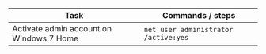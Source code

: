 
Task | Commands / steps
------------ | -------------
Activate admin account on Windows 7 Home | ```net user administrator /active:yes```
